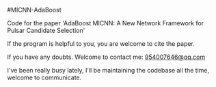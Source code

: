 
#MICNN-AdaBoost

Code for the paper 'AdaBoost MICNN: A New Network Framework for Pulsar Candidate Selection'

If the program is helpful to you, you are welcome to cite the paper.

If you have any doubts. Welcome to contact me: 954007646@qq.com

I've been really busy lately, I'll be maintaining the codebase all the time, welcome to communicate.

